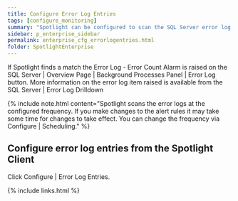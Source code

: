```yaml
---
title: Configure Error Log Entries
tags: [configure_monitoring]
summary: "Spotlight can be configured to scan the SQL Server error log for matching entries. Use this screen to enable error log scanning and define the log entry text for Spotlight to match."
sidebar: p_enterprise_sidebar
permalink: enterprise_cfg_errorlogentries.html
folder: SpotlightEnterprise
---
```


If Spotlight finds a match the Error Log - Error Count Alarm is raised on the SQL Server \| Overview Page \| Background Processes Panel \| Error Log button. More information on the error log item raised is available from the SQL Server \| Error Log Drilldown

{% include note.html content="Spotlight scans the error logs at the configured frequency. If you make changes to the alert rules it may take some time for changes to take effect. You can change the frequency via Configure \| Scheduling." %}


## Configure error log entries from the Spotlight Client

Click Configure \| Error Log Entries.


{% include links.html %}
